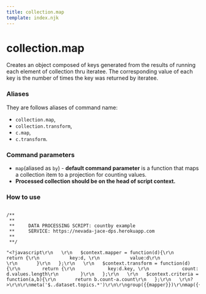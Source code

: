 ```yaml
---
title: collection.map
template: index.njk
---
```

# collection.map
Creates an object composed of keys generated from the results of running each element of collection thru iteratee. The corresponding value of each key is the number of times the key was returned by iteratee.


### Aliases
They are follows aliases of command name: 
+ ```collection.map```,  
+ ```collection.transform```, 
+ ```c.map```, 
+ ```c.transform```.


### Command parameters
    
+ ```map```(aliased as ```by```) - **default command parameter** is a function that maps a collection item to a projection for counting values.
+ **Processed collection should be on the head of script context.** 

### How to use

```dps

/**
 **
 **     DATA PROCESSING SCRIPT: countby example
 **     SERVICE: https://nevada-jace-dps.herokuapp.com
 **
 **/

"<?javascript\r\n   \r\n   $context.mapper = function(d){\r\n       return {\r\n           key:d, \r\n           value:d\r\n           \r\n       }\r\n   };\r\n   \r\n   $context.transform = function(d){\r\n        return {\r\n            key:d.key, \r\n            count: d.values.length\r\n        }\r\n   };\r\n   \r\n   $context.criteria = function(a,b){\r\n       return b.count-a.count\r\n   };\r\n   \r\n?>\r\n\r\nmeta('$..dataset.topics.*')\r\n\r\ngroup({{mapper}})\r\nmap({{transform}})\r\nsort({{criteria}})\r\n\r\nextend()\r\ntranslate()\r\n"

```
